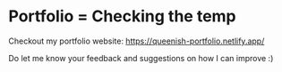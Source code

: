 # Portfolio = Checking the temp
Checkout my portfolio website: https://queenish-portfolio.netlify.app/

Do let me know your feedback and suggestions on how I can improve :)
